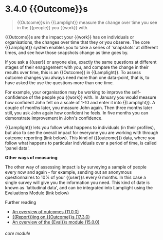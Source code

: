 # 3.4.0    {{Outcome}}s

> {{Outcome}}s in {{Lamplight}} measure the change over time you see in the {{people}} you {{work}} with. 

{{Outcome}}s are the impact your {{work}} has on individuals or organisations, the changes over time that they or you observe. The core {{Lamplight}} system enables you to take a series of 'snapshots' at different times, and see how those snapshots change as time goes by.

If you ask a {{user}} or anyone else, exactly the same questions at different stages of their enagagement with you, and compare the change in their results over time, this is an {{Outcome}} in {{Lamplight}}.  To assess outcome changes you always need more than one data-point, that is, to have asked the use the questions more than one time.

For example, your organisation may be working to improve the self-confidence of the people you {{work}} with. In January you would measure how confident John felt on a scale of 1-10 and enter it into {{Lamplight}}. A couple of months later, you measure John again. Then three months later still, you ask John again how confident he feels. In five months you can demonstrate improvement in John's confidence.

{{Lamplight}} lets you follow what happens to individuals (in their profiles), but also to see the overall impact for everyone you are working with through outcome reporting (link below).  This kind of ({{outcome}}) data, where you follow what happens to particular individuals over a period of time, is called 'panel data'. 

**Other ways of measuring**

The other way of assessing impact is by surveying a sample of people every now and again - for example, sending out an anonymous questionnaires to 10% of your {{user}}s every 6 months.  In this case a single survey will give you the information you need. 
This kind of date is known as 'latitudinal data', and can be integrated into Lamplight using the Evaluations Module (link below)

Further reading
* [An overview of outcomes (11.0.0)](/help/index/v/{{version}}/p/11.0.0)
* [{{Report}}ing on {{Outcome}}s (17.3.0)](/help/index/v/{{version}}/p/17.3.0)
* [An overview of the {Eval}}s module (15.0.0)](/help/index/v/{{version}}/p/15.0.0)

###### core module

